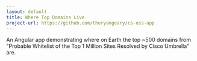 ```yaml
---
layout: default
title: Where Top Domains Live
project-url: https://github.com/theryangeary/cs-oss-app
---
```


An Angular app demonstrating where on Earth the top ~500 domains from "Probable
Whitelist of the Top 1 Million Sites Resolved by Cisco Umbrella" are.

<!--vim: tw=80:-->
